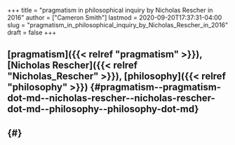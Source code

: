 +++
title = "pragmatism in philosophical inquiry by Nicholas Rescher in 2016"
author = ["Cameron Smith"]
lastmod = 2020-09-20T17:37:31-04:00
slug = "pragmatism_in_philosophical_inquiry_by_Nicholas_Rescher_in_2016"
draft = false
+++

## [pragmatism]({{< relref "pragmatism" >}}), [Nicholas Rescher]({{< relref "Nicholas_Rescher" >}}), [philosophy]({{< relref "philosophy" >}}) {#pragmatism--pragmatism-dot-md--nicholas-rescher--nicholas-rescher-dot-md--philosophy--philosophy-dot-md}


##  {#}
